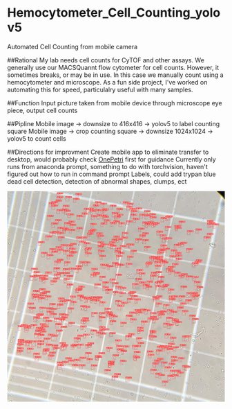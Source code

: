 # Hemocytometer_Cell_Counting_yolov5
Automated Cell Counting from mobile camera 

##Rational
My lab needs cell counts for CyTOF and other assays. We generally use our MACSQuannt flow cytometer for cell counts. However, it sometimes breaks, or may be in use. In this case we manually count using a hemocytometer and microscope. As a fun side project, I've worked on automating this for speed, particulalry useful with many samples. 

##Function
Input picture taken from mobile device through microscope eye piece, output cell counts

##Pipline
Mobile image -> downsize to 416x416 -> yolov5 to label counting square
Mobile image -> crop counting square -> downsize 1024x1024 -> yolov5 to count cells

##Directions for improvment
  Create mobile app to eliminate transfer to desktop, would probably check [OnePetri](https://github.com/mshamash/OnePetri) first for guidance
  Currently only runs from anaconda prompt, something to do with torchvision, haven't figured out how to run in command prompt 
  Labels, could add trypan blue dead cell detection, detection of abnormal shapes, clumps, ect 
  
![Cells!](readme_imgs/4_results.jpg)

